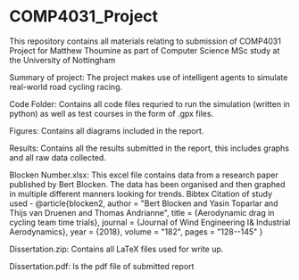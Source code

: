 # COMP4031_Project
 
 This repository contains all materials relating to submission of COMP4031 Project
 for Matthew Thoumine as part of Computer Science MSc study at the University of Nottingham
 
 Summary of project:
 The project makes use of intelligent agents to simulate real-world road cycling racing.
 
 Code Folder:
 Contains all code files requried to run the simulation (written in python) as well as test courses in the form of .gpx files.
 
 Figures:
 Contains all diagrams included in the report.
 
 Results:
 Contains all the results submitted in the report, this includes graphs and all raw data collected.
 
 Blocken Number.xlsx:
 This excel file contains data from a research paper published by Bert Blocken.
 The data has been organised and then graphed in multiple different manners looking for trends.
 Bibtex Citation of study used - 
 @article{blocken2,
    author = "Bert Blocken and Yasin Toparlar and Thijs van Druenen and Thomas Andrianne",
    title = {Aerodynamic drag in cycling team time trials},
    journal = {Journal of Wind Engineering I\& Industrial Aerodynamics},
    year = {2018},
    volume = "182",
    pages = "128--145"
}

Dissertation.zip:
Contains all LaTeX files used for write up.

Dissertation.pdf:
Is the pdf file of submitted report

